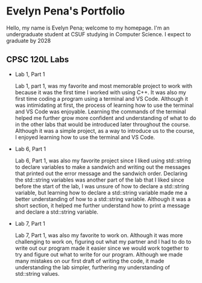 # Evelyn Pena's Portfolio

Hello, my name is Evelyn Pena; welcome to my homepage. I'm an undergraduate student at CSUF studying in Computer Science. I expect to graduate by 2028

## CPSC 120L Labs
* Lab 1, Part 1

  Lab 1, part 1, was my favorite and most memorable project to work with because it was the first time I worked with using C++. It was also my first time coding a program using a terminal and VS Code. Although it was intimidating at first, the process of learning how to use the terminal and VS Code was enjoyable. Learning the commands of the terminal helped me further grow more confident and understanding of what to do in the other labs that would be introduced later throughout the course. Although it was a simple project, as a way to introduce us to the course, I enjoyed learning how to use the terminal and VS Code.

* Lab 6, Part 1

  Lab 6, Part 1, was also my favorite project since I liked using std::string to declare variables to make a sandwich and writing out the messages that printed out the error message and the sandwich order. Declaring the std::string variables was another part of the lab that I liked since before the start of the lab, I was unsure of how to declare a std::string variable, but learning how to declare a std::string variable made me a better understanding of how to a std::string variable. Although it was a short section, it helped me further understand how to print a message and declare a std::string variable.

* Lab 7, Part 1

  Lab 7, Part 1, was also my favorite to work on. Although it was more challenging to work on, figuring out what my partner and I had to do to write out our program made it easier since we would work together to try and figure out what to write for our program. Although we made many mistakes on our first draft of writing the code, it made understanding the lab simpler, furthering my understanding of std::string values.
